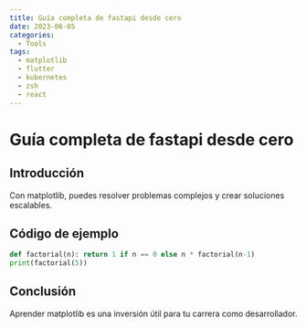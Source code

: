 ```yaml
---
title: Guía completa de fastapi desde cero
date: 2023-06-05
categories:
  - Tools
tags:
  - matplotlib
  - flutter
  - kubernetes
  - zsh
  - react
---
```


# Guía completa de fastapi desde cero

## Introducción

Con matplotlib, puedes resolver problemas complejos y crear soluciones escalables.

## Código de ejemplo

```python
def factorial(n): return 1 if n == 0 else n * factorial(n-1)
print(factorial(5))
```

## Conclusión

Aprender matplotlib es una inversión útil para tu carrera como desarrollador.